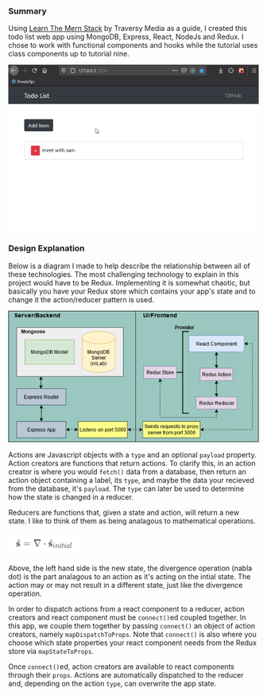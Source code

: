 ### Summary

Using [Learn The Mern Stack](https://www.youtube.com/watch?v=PBTYxXADG_k&list=PLillGF-RfqbbiTGgA77tGO426V3hRF9iE) by Traversy Media as a guide, I created this todo list web app using MongoDB, Express, React, NodeJs and Redux. I chose to work with functional components and hooks while the tutorial uses class components up to tutorial nine.

![Preview](resources/preview.gif)

### Design Explanation

Below is a diagram I made to help describe the relationship between all of these technologies. The most challenging technology to explain in this project would have to be Redux. Implementing it is somewhat chaotic, but basically you have your Redux store which contains your app's state and to change it the action/reducer pattern is used.

![Preview](resources/mern_redux_layout.png)

Actions are Javascript objects with a `type` and an optional `payload` property. Action creators are functions that return actions. To clarify this, in an action creator is where you would `fetch()` data from a database, then return an action object containing a label, its `type`, and maybe the data your recieved from the database, it's `payload`. The `type` can later be used to determine how the state is changed in a reducer.

Reducers are functions that, given a state and action, will return a new state. I like to think of them as being analagous to mathematical operations.

![Preview](resources/math.PNG)

Above, the left hand side is the new state, the divergence operation (nabla dot) is the part analagous to an action as it's acting on the intial state. The action may or may not result in a different state, just like the divergence operation.

In order to dispatch actions from a react component to a reducer, action creators and react component must be `connect()`ed coupled together. In this app, we couple them together by passing `connect()` an object of action creators, namely `mapDispatchToProps`. Note that `connect()` is also where you choose which state properties your react component needs from the Redux store via `mapStateToProps`.

Once `connect()`ed, action creators are available to react components through their `props`. Actions are automatically dispatched to the reducer and, depending on the action `type`, can overwrite the app state.
